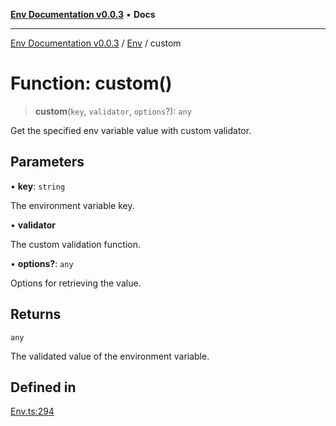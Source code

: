 [**Env Documentation v0.0.3**](../../README.md) • **Docs**

***

[Env Documentation v0.0.3](../../modules.md) / [Env](../README.md) / custom

# Function: custom()

> **custom**(`key`, `validator`, `options`?): `any`

Get the specified env variable value with custom validator.

## Parameters

• **key**: `string`

The environment variable key.

• **validator**

The custom validation function.

• **options?**: `any`

Options for retrieving the value.

## Returns

`any`

The validated value of the environment variable.

## Defined in

[Env.ts:294](https://github.com/stonemjs/env/blob/b9384c9f2eaa1e1c01fd002559fef84ab6a88948/src/Env.ts#L294)
